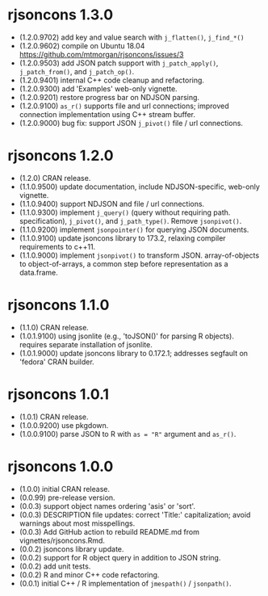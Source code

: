 # rjsoncons 1.3.0

- (1.2.0.9702) add key and value search with `j_flatten()`, `j_find_*()`
- (1.2.0.9602) compile on Ubuntu 18.04
  <https://github.com/mtmorgan/rjsoncons/issues/3>
- (1.2.0.9503) add JSON patch support with `j_patch_apply()`,
  `j_patch_from()`, and `j_patch_op()`.
- (1.2.0.9401) internal C++ code cleanup and refactoring.
- (1.2.0.9300) add 'Examples' web-only vignette.
- (1.2.0.9201) restore progress bar on NDJSON parsing.
- (1.2.0.9100) `as_r()` supports file and url connections; improved
  connection implementation using C++ stream buffer.
- (1.2.0.9000) bug fix: support JSON `j_pivot()` file / url connections.

# rjsoncons 1.2.0

- (1.2.0) CRAN release.
- (1.1.0.9500) update documentation, include NDJSON-specific, web-only
  vignette.
- (1.1.0.9400) support NDJSON and file / url connections.
- (1.1.0.9300) implement `j_query()` (query without requiring path.
  specification), `j_pivot()`, and `j_path_type()`. Remove
  `jsonpivot()`.
- (1.1.0.9200) implement `jsonpointer()` for querying JSON documents.
- (1.1.0.9100) update jsoncons library to 173.2, relaxing compiler
  requirements to c++11.
- (1.1.0.9000) implement `jsonpivot()` to transform JSON.
  array-of-objects to object-of-arrays, a common step before
  representation as a data.frame.

# rjsoncons 1.1.0

- (1.1.0) CRAN release.
- (1.0.1.9100) using jsonlite (e.g., 'toJSON()' for parsing R objects).
  requires separate installation of jsonlite.
- (1.0.1.9000) update jsoncons library to 0.172.1; addresses segfault
  on 'fedora' CRAN builder.

# rjsoncons 1.0.1

- (1.0.1) CRAN release.
- (1.0.0.9200) use pkgdown.
- (1.0.0.9100) parse JSON to R with `as = "R"` argument and `as_r()`.

# rjsoncons 1.0.0

- (1.0.0) initial CRAN release.
- (0.0.99) pre-release version.
- (0.0.3) support object names ordering 'asis' or 'sort'.
- (0.0.3) DESCRIPTION file updates: correct 'Title:' capitalization;
  avoid warnings about most misspellings.
- (0.0.3) Add GitHub action to rebuild README.md from
  vignettes/rjsoncons.Rmd.
- (0.0.2) jsoncons library update.
- (0.0.2) support for R object query in addition to JSON string.
- (0.0.2) add unit tests.
- (0.0.2) R and minor C++ code refactoring.
- (0.0.1) initial C++ / R implementation of `jmespath()` / `jsonpath()`.
